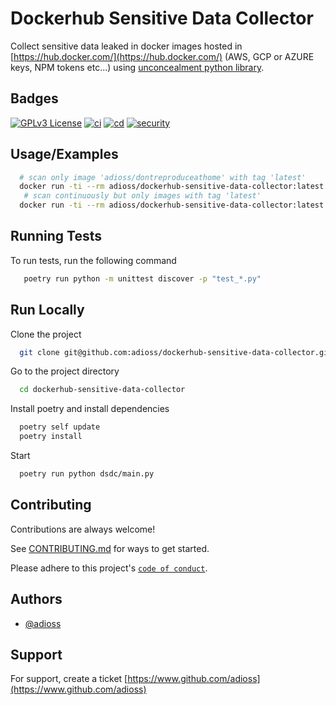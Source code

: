 # Dockerhub Sensitive Data Collector

Collect sensitive data leaked in docker images hosted in [https://hub.docker.com/](https://hub.docker.com/) (AWS, GCP or
AZURE keys, NPM tokens etc...) using [unconcealment python library](https://github.com/adioss/unconcealment).

## Badges

[![GPLv3 License](https://img.shields.io/badge/License-GPL%20v3-yellow.svg)](https://opensource.org/licenses/)
[![ci](https://github.com/adioss/dockerhub-sensitive-data-collector/actions/workflows/ci.yml/badge.svg)](https://github.com/adioss/dockerhub-sensitive-data-collector/actions/workflows/ci.yml)
[![cd](https://github.com/adioss/dockerhub-sensitive-data-collector/actions/workflows/cd.yml/badge.svg)](https://github.com/adioss/dockerhub-sensitive-data-collector/actions/workflows/cd.yml)
[![security](https://github.com/adioss/dockerhub-sensitive-data-collector/actions/workflows/security.yml/badge.svg)](https://github.com/adioss/dockerhub-sensitive-data-collector/actions/workflows/security.yml)

## Usage/Examples

```bash
  # scan only image 'adioss/dontreproduceathome' with tag 'latest'
  docker run -ti --rm adioss/dockerhub-sensitive-data-collector:latest -t adioss/dontreproduceathome:latest 
   # scan continuously but only images with tag 'latest'
  docker run -ti --rm adioss/dockerhub-sensitive-data-collector:latest -r ".*latest"
```

## Running Tests

To run tests, run the following command

```bash
   poetry run python -m unittest discover -p "test_*.py"
```

## Run Locally

Clone the project

```bash
  git clone git@github.com:adioss/dockerhub-sensitive-data-collector.git
```

Go to the project directory

```bash
  cd dockerhub-sensitive-data-collector
```

Install poetry and install dependencies

```bash
  poetry self update
  poetry install
```

Start

```bash
  poetry run python dsdc/main.py 
```

## Contributing

Contributions are always welcome!

See [CONTRIBUTING.md](CONTRIBUTING.md) for ways to get started.

Please adhere to this project's [`code of conduct`](CODE_OF_CONDUCT.md).

## Authors

- [@adioss](https://www.github.com/adioss)

## Support

For support, create a ticket [https://www.github.com/adioss](https://www.github.com/adioss)